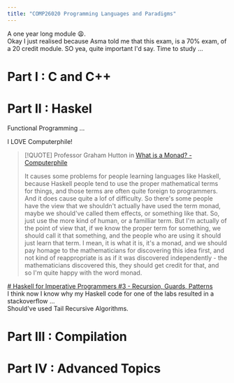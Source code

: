 ```yaml
---
title: "COMP26020 Programming Languages and Paradigms"
---
```

A one year long module :weary:.  
Okay I just realised because Asma told me that this exam, is a 70% exam, of a 20 credit module. SO yea, quite important I'd say. Time to study ...    

# Part I : C and C++

# Part II : Haskel

Functional Programming ...
  
I LOVE Computerphile!  

> [!QUOTE] Professor Graham Hutton in [What is a Monad? - Computerphile](https://www.youtube.com/watch?v=t1e8gqXLbsU)
> 
> It causes some problems for people learning languages like Haskell, because Haskell people tend to use the proper mathematical terms for things, and those terms are often quite foreign to programmers. And it does cause quite a lof of difficulty. So there's some people have the view that we shouldn't actually have used the term monad, maybe we should've called them effects, or something like that. So, just use the more kind of human, or a familliar term. But I'm actually of the point of view that, if we know the proper term for something, we should call it that something, and the people who are using it should just learn that term. I mean, it is what it is, it's a monad, and we should pay homage to the mathematicians for discovering this idea first, and not kind of reappropriate is as if it was discovered independently - the mathematicians discovered this, they should get credit for that, and so I'm quite happy with the word monad.

[# Haskell for Imperative Programmers #3 - Recursion, Guards, Patterns](https://www.youtube.com/watch?v=y6xiaSkVlvs&list=PLe7Ei6viL6jGp1Rfu0dil1JH1SHk9bgDV&index=3)  
I think now I know why my Haskell code for one of the labs resulted in a stackoverflow ...  
Should've used Tail Recursive Algorithms.  


# Part III : Compilation

# Part IV : Advanced Topics
